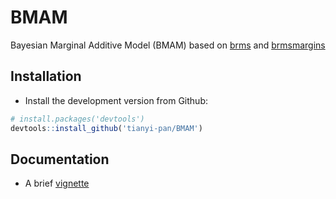 # BMAM
Bayesian Marginal Additive Model (BMAM) based on [brms](https://github.com/paul-buerkner/brms) and [brmsmargins](https://github.com/JWiley/brmsmargins)

## Installation

+ Install the development version from Github:

```R
# install.packages('devtools')
devtools::install_github('tianyi-pan/BMAM')
```

## Documentation 
+ A brief [vignette](https://tianyi-pan.github.io/BMAM)
